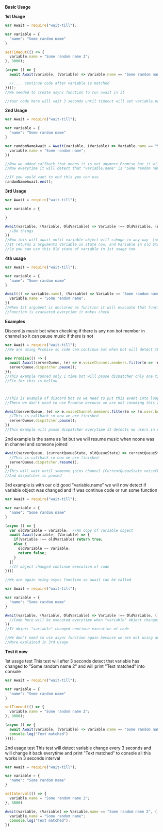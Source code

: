 **Basic Usage**

**1st Usage**
```js
var Await = require("wait-till");

var variable = {
  "name": "Some random name"
}

setTimeout(() => {
  variable.name = "Some random name 2";
}, 3000);

(async () => {
  await Await(variable, (Variable) => Variable.name == "Some random name 2");

  //.... continue code after variable is matched
})();
//We needed to create async function to run await in it

//Your code here will wait 3 seconds until timeout will set variable.name to "Some random name 2" so your code will wait until the variable matches the function
```

**2nd Usage**

```js
var Await = require("wait-till");

var variable = {
  "name": "Some random name"
}

var randomNameAwait = Await(variable, (Variable) => Variable.name == "Some random name 2", () => {
  variable.name = "Some random name";
})

//Now we added callback that meens it is not anymore Promise but it will use callback to call function
//Now everytime it will detect that "variable.name" is "Some random name 2" it will change it to "Some random name" and will continue awaiting

//If you would want to end this you can use
randomNameAwait.end();
```

**3rd Usage**
```js
var Await = require("wait-till");

var variable = {

}

Await(variable, (Variable, OldVariable) => Variable !== OldVariable, (now, old) => {
  //Do things
})
//Now this will await until variable object will cahnge in any way  [<variable> (Variable state now), <oldVariable> (Variable state on last check)]
//It returns 2 arguments Variable in state now, and Variable in old State (This args are returned in all Await usages we just don't use it)
//So you can use this Old state of variable in 1st usage too
```

**4th usage**
```js
var Await = require("wait-till");

var variable = {
  "name": "Some random name"
}

Await(() => variable.name), (Variable) => Variable == "Some random name 2", () => {
  variable.name = "Some random name";
})
//When 1st argument is declared as function it will evacuate that function first and then use it's returned value as Variable
//Function is evacuated everytime it makes check
```

**Examples**

Discord.js music bot when checking if there is any non bot member in channel so it can pause music if there is not

```js
var Await = require("wait-till");
//We are using Promise so code can continue but when bot will detect that there is no user there it will activate itself then

new Promise(() => {
  await Await(serverQueue, (e) => e.voiceChannel.members.filter(m => !m.user.bot).size < 1);
  serverQueue.dispatcher.pause();
});
//This example runned only 1 time bot will pause dispatcher only one time when users left the channel
//Fix for this is bellow



//This is example of discord bot so we need to put this event into loop we can do that by adding callback into function
//There we don't need to use Promise becouse we are not invoking this as Promise (with "await" before calling function)

Await(serverQueue, (e) => e.voiceChannel.members.filter(m => !m.user.bot).size < 1&&!e.dispatcher.paused, () => {
  //This is callback so now we are finished
  serverQueue.dispatcher.pause();
})
//This Example will pause dispatcher everytime it detects no users in cahnnel and that dispatcher is not paused
```

2nd example is the same as 1st but we will resume music when noone was in channel and someone joined
```js
Await(serverQueue, (currentQueueState, oldQueueState) => currentQueueState.voiceChannel.members.filter(m => !m.user.bot).size > 0&&oldQueueState.members.filter(m => !m.user.bot).size < 1&&e.dispatcher.paused, () => {
  //This is callback so now we are finished
  serverQueue.dispatcher.resume();
})
//This will wait until someone joins channel (CurrentQueueState voiceChannel users count is > than 0 and OldQueueSate voiceChannel users count is < than 1)
//And dispatcher is paused
```

3rd example is with our old good "variable.name" we will now detect if variable object was changed and if was continue code or run some function

```js
var Await = require("wait-till");

var variable = {
  "name": "Some random name"
}

(async () => {
  var oldVariable = variable;  //An copy of variable object
  await Await(variable, (Variable) => {
    if(Variable !== oldVariable) return true; 
    else {
      oldVariable == Variable;
      return false;
    }
  })
  //If object changed continue execution of code
})()

//We are again using async function so await can be called
```

```js
var Await = require("wait-till");

var variable = {
  "name": "Some random name"
}

Await(variable, (Variable, OldVariable) => Variable !== OldVariable, () => {
  //Code here will be executed everytime when "variable" object changes
})
//If object "variable" changed continue execution of code

//We don't need to use async function again becouse we are not using await when calling Await function
//More explained in 3rd Usage
```

**Test it now**

1st usage test
This test will after 3 seconds detect that variable has changed to "Some random name 2" and will print "Text matched" into console

```js
var Await = require("wait-till");

var variable = {
  "name": "Some random name"
}

setTimeout(() => {
  variable.name = "Some random name 2";
}, 3000);

(async () => {
  await Await(variable, (Variable) => Variable.name == "Some random name 2");
  console.log("Text matched")
})();
```

2nd usage test
This test will detect variable change every 3 seconds and will change it back everytime and print "Text matched" to console all this works in 3 seconds interval

```js
var Await = require("wait-till");

var variable = {
  "name": "Some random name"
}

setInterval(() => {
  variable.name = "Some random name 2";
}, 3000)

Await(variable, (Variable) => Variable.name == "Some random name 2", () => {
  variable.name = "Some random name";
  console.log("Text matched");
})
```